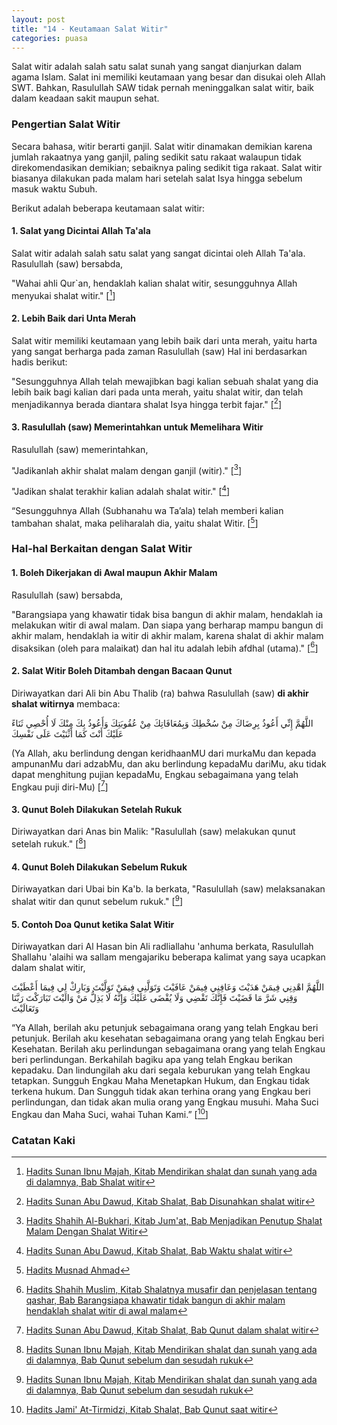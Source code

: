 ```yaml
---
layout: post
title: "14 - Keutamaan Salat Witir"
categories: puasa
---
```


Salat witir adalah salah satu salat sunah yang sangat dianjurkan dalam agama Islam. Salat ini memiliki keutamaan yang besar dan disukai oleh Allah SWT. Bahkan, Rasulullah SAW tidak pernah meninggalkan salat witir, baik dalam keadaan sakit maupun sehat.

### Pengertian Salat Witir

Secara bahasa, witir berarti ganjil. Salat witir dinamakan demikian karena jumlah rakaatnya yang ganjil, paling sedikit satu rakaat walaupun tidak direkomendasikan demikian; sebaiknya paling sedikit tiga rakaat. Salat witir biasanya dilakukan pada malam hari setelah salat Isya hingga sebelum masuk waktu Subuh. 

Berikut adalah beberapa keutamaan salat witir:

#### 1. Salat yang Dicintai Allah Ta'ala

Salat witir adalah salah satu salat yang sangat dicintai oleh Allah Ta'ala. Rasulullah (saw) bersabda,

"Wahai ahli Qur`an, hendaklah kalian shalat witir, sesungguhnya Allah menyukai shalat witir." [[^aff163f7-5511-4791-8f33-87f71f151439]]

[^aff163f7-5511-4791-8f33-87f71f151439]: [Hadits Sunan Ibnu Majah, Kitab Mendirikan shalat dan sunah yang ada di dalamnya, Bab Shalat witir](/referensi/aff163f7-5511-4791-8f33-87f71f151439.html)

#### 2. Lebih Baik dari Unta Merah

Salat witir memiliki keutamaan yang lebih baik dari unta merah, yaitu harta yang sangat berharga pada zaman Rasulullah (saw) Hal ini berdasarkan hadis berikut:

"Sesungguhnya Allah telah mewajibkan bagi kalian sebuah shalat yang dia lebih baik bagi kalian dari pada unta merah, yaitu shalat witir, dan telah menjadikannya berada diantara shalat Isya hingga terbit fajar." [[^d784991d-c6b4-4c22-a58c-c8963b3e8b43]]

[^d784991d-c6b4-4c22-a58c-c8963b3e8b43]: [Hadits Sunan Abu Dawud, Kitab Shalat, Bab Disunahkan shalat witir](/referensi/d784991d-c6b4-4c22-a58c-c8963b3e8b43.html)

#### 3. Rasulullah (saw) Memerintahkan untuk Memelihara Witir

Rasulullah (saw) memerintahkan,

"Jadikanlah akhir shalat malam dengan ganjil (witir)." [[^62db12bb-28b7-47c0-b84f-45e8302baab9]]

[^62db12bb-28b7-47c0-b84f-45e8302baab9]: [Hadits Shahih Al-Bukhari, Kitab Jum'at, Bab Menjadikan Penutup Shalat Malam Dengan Shalat Witir](/referensi/62db12bb-28b7-47c0-b84f-45e8302baab9.html)

"Jadikan shalat terakhir kalian adalah shalat witir." [[^e07e5fba-176e-4afe-8d4a-5652a5dc4be5]]

[^e07e5fba-176e-4afe-8d4a-5652a5dc4be5]: [Hadits Sunan Abu Dawud, Kitab Shalat, Bab Waktu shalat witir](/referensi/e07e5fba-176e-4afe-8d4a-5652a5dc4be5.html)

“Sesungguhnya Allah (Subhanahu wa Ta’ala) telah memberi kalian tambahan shalat, maka peliharalah dia, yaitu shalat Witir.  [[^f610c949-8f8d-4656-b5dc-695fe1228997]] 

[^f610c949-8f8d-4656-b5dc-695fe1228997]: [Hadits Musnad Ahmad](/referensi/f610c949-8f8d-4656-b5dc-695fe1228997.html)

### Hal-hal Berkaitan dengan Salat Witir

#### 1. Boleh Dikerjakan di Awal maupun Akhir Malam

Rasulullah (saw) bersabda,

"Barangsiapa yang khawatir tidak bisa bangun di akhir malam, hendaklah ia melakukan witir di awal malam. Dan siapa yang berharap mampu bangun di akhir malam, hendaklah ia witir di akhir malam, karena shalat di akhir malam disaksikan (oleh para malaikat) dan hal itu adalah lebih afdhal (utama)." [[^b9f390fc-59f7-446f-9e9b-6ed97245804c]]

[^b9f390fc-59f7-446f-9e9b-6ed97245804c]: [Hadits Shahih Muslim, Kitab Shalatnya musafir dan penjelasan tentang qashar, Bab Barangsiapa khawatir tidak bangun di akhir malam hendaklah shalat witir di awal malam](/referensi/b9f390fc-59f7-446f-9e9b-6ed97245804c.html)

#### 2. Salat Witir Boleh Ditambah dengan Bacaan Qunut

Diriwayatkan dari Ali bin Abu Thalib (ra) bahwa Rasulullah (saw) **di akhir shalat witirnya** membaca: 

<p class="arab">
اللَّهُمَّ إِنِّي أَعُوذُ بِرِضَاكَ مِنْ سُخْطِكَ وَبِمُعَافَاتِكَ مِنْ عُقُوبَتِكَ وَأَعُوذُ بِكَ مِنْكَ لَا أُحْصِي ثَنَاءً عَلَيْكَ أَنْتَ كَمَا أَثْنَيْتَ عَلَى نَفْسِكَ
</p>

(Ya Allah, aku berlindung dengan keridhaanMU dari murkaMu dan kepada ampunanMu dari adzabMu, dan aku berlindung kepadaMu dariMu, aku tidak dapat menghitung pujian kepadaMu, Engkau sebagaimana yang telah Engkau puji diri-Mu) [[^357f1367-8010-4edb-ba93-a94aa252f5e3]]

[^357f1367-8010-4edb-ba93-a94aa252f5e3]: [Hadits Sunan Abu Dawud, Kitab Shalat, Bab Qunut dalam shalat witir](/referensi/357f1367-8010-4edb-ba93-a94aa252f5e3.html)

#### 3. Qunut Boleh Dilakukan Setelah Rukuk

Diriwayatkan dari Anas bin Malik: "Rasulullah (saw) melakukan qunut setelah rukuk." [[^b6eb4b10-e7d5-4c9c-ad0e-b4d216d5d5e9]]

[^b6eb4b10-e7d5-4c9c-ad0e-b4d216d5d5e9]: [Hadits Sunan Ibnu Majah, Kitab Mendirikan shalat dan sunah yang ada di dalamnya, Bab Qunut sebelum dan sesudah rukuk](/referensi/b6eb4b10-e7d5-4c9c-ad0e-b4d216d5d5e9.html)

#### 4. Qunut Boleh Dilakukan Sebelum Rukuk

Diriwayatkan dari Ubai bin Ka'b. Ia berkata, "Rasulullah (saw) melaksanakan shalat witir dan qunut sebelum rukuk." [[^f16a39c7-a79b-47f6-933e-829a4a897892]]

[^f16a39c7-a79b-47f6-933e-829a4a897892]: [Hadits Sunan Ibnu Majah, Kitab Mendirikan shalat dan sunah yang ada di dalamnya, Bab Qunut sebelum dan sesudah rukuk](/referensi/f16a39c7-a79b-47f6-933e-829a4a897892.html)

#### 5. Contoh Doa Qunut ketika Salat Witir

Diriwayatkan dari Al Hasan bin Ali radliallahu 'anhuma berkata, Rasulullah Shallahu 'alaihi wa sallam mengajariku beberapa kalimat yang saya ucapkan dalam shalat witir,

<p class="arab">
اللَّهُمَّ اهْدِنِي فِيمَنْ هَدَيْتَ وَعَافِنِي فِيمَنْ عَافَيْتَ وَتَوَلَّنِي فِيمَنْ تَوَلَّيْتَ وَبَارِكْ لِي فِيمَا أَعْطَيْتَ وَقِنِي شَرَّ مَا قَضَيْتَ فَإِنَّكَ تَقْضِي وَلَا يُقْضَى عَلَيْكَ وَإِنَّهُ لَا يَذِلُّ مَنْ وَالَيْتَ تَبَارَكْتَ رَبَّنَا وَتَعَالَيْتَ
</p>

“Ya Allah, berilah aku petunjuk sebagaimana orang yang telah Engkau beri petunjuk. Berilah aku kesehatan sebagaimana orang yang telah Engkau beri Kesehatan. Berilah aku perlindungan sebagaimana orang yang telah Engkau beri perlindungan. Berkahilah bagiku apa yang telah Engkau berikan kepadaku. Dan lindungilah aku dari segala keburukan yang telah Engkau tetapkan. Sungguh Engkau Maha Menetapkan Hukum, dan Engkau tidak terkena hukum. Dan Sungguh tidak akan terhina orang yang Engkau beri perlindungan, dan tidak akan mulia orang yang Engkau musuhi. Maha Suci Engkau dan Maha Suci, wahai Tuhan Kami.” [[^48af2f7e-5b52-48ef-a910-55d22ef5fa15]]

[^48af2f7e-5b52-48ef-a910-55d22ef5fa15]: [Hadits Jami' At-Tirmidzi, Kitab Shalat, Bab Qunut saat witir](/referensi/48af2f7e-5b52-48ef-a910-55d22ef5fa15.html)


### Catatan Kaki

<!-- Salat witir juga menjadi penyempurna salat malam. Jika seseorang telah melaksanakan salat tahajud atau salat malam lainnya, maka salat witir menjadi penutup yang sempurna untuk ibadah malam tersebut. -->